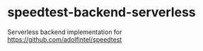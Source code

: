 # speedtest-backend-serverless
Serverless backend implementation for https://github.com/adolfintel/speedtest
